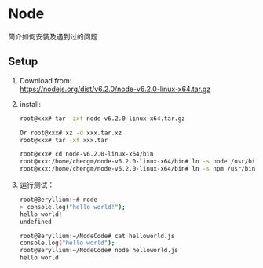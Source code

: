 # Node

简介如何安装及遇到过的问题

## Setup

1. Download from:  
    <https://nodejs.org/dist/v6.2.0/node-v6.2.0-linux-x64.tar.gz>

2. install:
    ```bash
    root@xxx# tar -zxf node-v6.2.0-linux-x64.tar.gz

    Or root@xxx# xz -d xxx.tar.xz
    root@xxx# tar -xf xxx.tar

    root@xxx# cd node-v6.2.0-linux-x64/bin
    root@xxx:/home/chengm/node-v6.2.0-linux-x64/bin# ln -s node /usr/bin/node
    root@xxx:/home/chengm/node-v6.2.0-linux-x64/bin# ln -s npm /usr/bin/npm
    ```

3. 运行测试：
    ```bash
    root@Beryllium:~# node
    > console.log("hello world!");
    hello world!
    undefined

    root@Beryllium:~/NodeCode# cat helloworld.js 
    console.log("hello world");
    root@Beryllium:~/NodeCode# node helloworld.js 
    hello world
    ```
